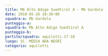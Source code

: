 ```yaml
---
title: Mb Alto Adige Suedtirol A - Mb Gardolo
date: 2018-05-26 18:30:00
squadra-a: Mb Gardolo
punteggio-a: 
squadra-b: Mb Alto Adige Suedtirol A
punteggio-b: 
partite/squadra: aquilotti-17-18
luogo: SC. MEDIA ADA NEGRI
categoria: aquilotti
---
```

